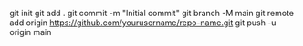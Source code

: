 git init
git add .
git commit -m "Initial commit"
git branch -M main
git remote add origin https://github.com/yourusername/repo-name.git
git push -u origin main
